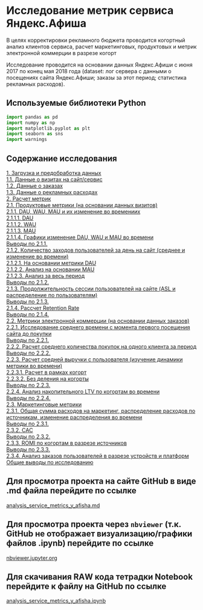 # Исследование  метрик сервиса Яндекс.Афиша

В целях корректировки рекламного бюджета проводится когортный анализ клиентов сервиса, расчет маркетинговых, продуктовых и метрик электронной коммерции в разрезе когорт

Исследование проводится на основании данных Яндекс.Афиши с июня 2017 по конец мая 2018 года (dataset: лог сервера с данными о посещениях сайта Яндекс.Афиши; заказы за этот период; статистика рекламных расходов).

## Используемые библиотеки Python
```python
import pandas as pd
import numpy as np
import matplotlib.pyplot as plt
import seaborn as sns
import warnings
```
## Содержание исследования
[1. Загрузка и предобработка данных](#step_1)    
    [1.1. Данные о визитах на сайт/сервис](#step_1.1)  
    [1.2. Данные о заказах](#step_1.2)  
    [1.3. Данные о рекламных расходах](#step_1.3)  
[2. Расчет метрик](#step_2)  
    [ 2.1. Продуктовые метрики (на основании данных визитов)](#step_2.1)  
        [2.1.1. DAU, WAU, MAU  и их изменение во времениих](#step_2.1.1)  
            [2.1.1.1. DAU](#step_2.1.1.1)  
            [2.1.1.2. WAU](#step_2.1.1.2)  
            [2.1.1.3. MAU](#step_2.1.1.3)  
            [2.1.1.4. Графики изменение DAU, WAU и  MAU во времени](#step_2.1.1.4)  
        [Выводы  по 2.1.1.](#step_2.1.1v)  
        [2.1.2.  Количество заходов пользователей за день на сайт (среднее и изменение во времени)](#step_2.1.2)  
            [2.1.2.1.  На основании метрики DAU](#step_2.1.2.1)  
            [2.1.2.2.  Анализ на основании MAU](#step_2.1.2.2)  
            [2.1.2.3.  Анализ за весь период](#step_2.1.2.3)  
        [Выводы  по 2.1.2.](#step_2.1.2v)  
        [2.1.3.  Продолжительность сессии пользователей на сайте (ASL и распределение по пользователям)](#step_2.1.3)  
        [Выводы  по 2.1.3.](#step_2.1.3v)  
        [2.1.4.  Рассчет Retention Rate](#step_2.1.4)  
        [Выводы  по 2.1.4.](#step_2.1.4v)  
    [2.2.  Метрики электронной коммерции (на основании данных заказов)](#step_2.2)  
        [2.2.1.  Исследование среднего времени с момента первого посещения сайта до покупки](#step_2.2.1)  
        [Выводы по  2.2.1.](#step_2.2.1v)  
        [2.2.2.  Расчет среднего количества покупок на одного клиента за период](#step_2.2.2)  
        [Выводы по  2.2.2.](#step_2.2.2v)  
        [2.2.3.  Расчет средней выручки с пользователя (изучение динамики метрики во времени)](#step_2.2.3)  
            [2.2.3.1.  Расчет в рамках когорт](#step_2.2.3.1)  
            [2.2.3.2.  Без деления на когорты](#step_2.2.3.2)  
        [Выводы по  2.2.3.](#step_2.2.3v)  
        [2.2.4.  Анализ накопительного LTV по когортам во времени](#step_2.2.4)  
        [Выводы по  2.2.4.](#step_2.2.4v)  
    [2.3.  Маркетинговые метрики](#step_2.3)  
        [2.3.1. Общая сумма расходов на маркетинг,  распределение расходов по источникам,  изменение распределения во времени](#step_2.3.1)  
        [Выводы по  2.3.1.](#step_2.3.1v)  
        [2.3.2.  CAC](#step_2.3.2)  
        [Выводы по  2.3.2.](#step_2.3.2v)  
        [2.3.3.  ROMI по когортам в разрезе источников](#step_2.3.3)  
        [Выводы по  2.3.3.](#step_2.3.3v)  
        [2.3.4. Анализ заказов пользователей в разрезе устройств и платформ](#step_2.3.4)  
[Общие выводы по исследованию](#step_fin)

## Для просмотра проекта на сайте GitHub в виде .md файла перейдите по ссылке
[analysis_service_metrics_y_afisha.md](https://github.com/BogData/Data_analytics/blob/main/analysis_service_metrics_y_afisha/analysis_service_metrics_y_afisha.md)

## Для просмотра проекта через `nbviewer` (т.к. GitHub не отображает визуализацию/графики файлов .ipynb) перейдите по ссылке
[nbviewer.jupyter.org](https://nbviewer.jupyter.org/github/BogData/Data_analytics/blob/main/analysis_service_metrics_y_afisha/analysis_service_metrics_y_afisha.ipynb)

## Для скачивания RАW кода тетрадки Notebook перейдите к файлу на GitHub по ссылке
[analysis_service_metrics_y_afisha.ipynb](https://github.com/BogData/Data_analytics/blob/main/analysis_service_metrics_y_afisha/analysis_service_metrics_y_afisha.ipynb)

